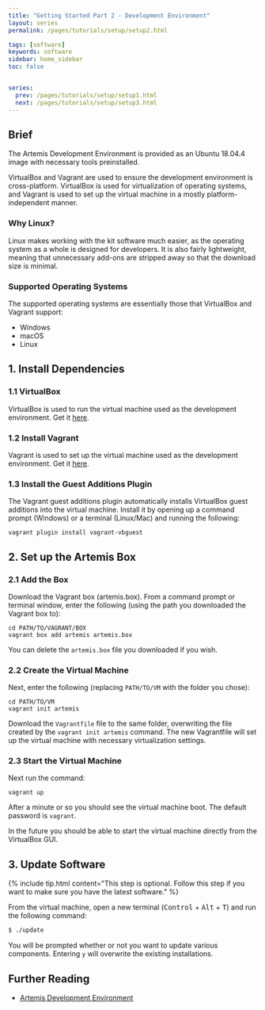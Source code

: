 ```yaml
---
title: "Getting Started Part 2 - Development Environment"
layout: series
permalink: /pages/tutorials/setup/setup2.html

tags: [software]
keywords: software
sidebar: home_sidebar
toc: false


series:
  prev: /pages/tutorials/setup/setup1.html
  next: /pages/tutorials/setup/setup3.html
---
```


## Brief

The Artemis Development Environment is provided as an Ubuntu 18.04.4 image with necessary tools preinstalled.

VirtualBox and Vagrant are used to ensure the development environment is cross-platform. VirtualBox is used for
virtualization of operating systems, and Vagrant is used to set up the virtual machine in a mostly
platform-independent manner.

### Why Linux?

Linux makes working with the kit software much easier, as the operating system as a whole is designed for developers.
It is also fairly lightweight, meaning that unnecessary add-ons are stripped away so that the download size is
minimal.

### Supported Operating Systems

The supported operating systems are essentially those that VirtualBox and Vagrant support:

* Windows
* macOS
* Linux



## 1. Install Dependencies

### 1.1 VirtualBox
VirtualBox is used to run the virtual machine used as the development environment. Get it [here](https://www.virtualbox.org/wiki/Downloads).


### 1.2 Install Vagrant

Vagrant is used to set up the virtual machine used as the development environment. Get it [here](https://www.vagrantup.com/downloads).

### 1.3 Install the Guest Additions Plugin

The Vagrant guest additions plugin automatically installs VirtualBox guest additions into the virtual machine. Install it
by opening up a command prompt (Windows) or a terminal (Linux/Mac) and running the following:

```
vagrant plugin install vagrant-vbguest
```

## 2. Set up the Artemis Box

### 2.1 Add the Box

Download the Vagrant box (artemis.box). From a command prompt or terminal window, enter the following (using the path you downloaded the Vagrant box to):

```
cd PATH/TO/VAGRANT/BOX
vagrant box add artemis artemis.box
```

You can delete the `artemis.box` file you downloaded if you wish.

### 2.2 Create the Virtual Machine
Next, enter the following (replacing `PATH/TO/VM` with the folder you chose):

```
cd PATH/TO/VM
vagrant init artemis
```

Download the `Vagrantfile` file to the same folder, overwriting the file created by the `vagrant init artemis` command.
The new Vagrantfile will set up the virtual machine with necessary virtualization settings.

### 2.3 Start the Virtual Machine

Next run the command:

```
vagrant up
```

After a minute or so you should see the virtual machine boot. The default password is `vagrant`.

In the future you should be able to start the virtual machine directly from the VirtualBox GUI.

## 3. Update Software

{% include tip.html content="This step is optional. Follow this step if you want to make sure you have the
latest software." %}

From the virtual machine, open a new terminal (<kbd>Control</kbd> + <kbd>Alt</kbd> + <kbd>T</kbd>) and run the following command:


```bash
$ ./update
```

You will be prompted whether or not you want to update various components. Entering `y` will overwrite the existing
installations.



## Further Reading
* [Artemis Development Environment]({{site.folder_docs_other}}/development-environment.html)
